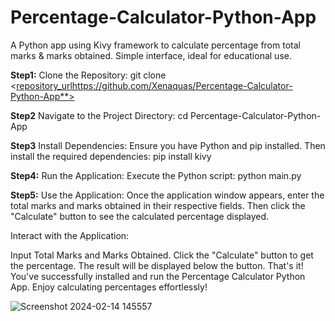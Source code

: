 # Percentage-Calculator-Python-App
A Python app using Kivy framework to calculate percentage from total marks &amp; marks obtained. Simple interface, ideal for educational use.

**Step1:** Clone the Repository:
git clone <[repository_url](https://github.com/Xenaquas/Percentage-Calculator-Python-App)https://github.com/Xenaquas/Percentage-Calculator-Python-App**>

**Step2** Navigate to the Project Directory:
cd Percentage-Calculator-Python-App

**Step3** Install Dependencies:
Ensure you have Python and pip installed. Then install the required dependencies: pip install kivy

**Step4:**  Run the Application:
Execute the Python script:  python main.py

**Step5:** Use the Application:
Once the application window appears, enter the total marks and marks obtained in their respective fields. Then click the "Calculate" button to see the calculated percentage displayed.

Interact with the Application:

Input Total Marks and Marks Obtained.
Click the "Calculate" button to get the percentage.
The result will be displayed below the button.
That's it! You've successfully installed and run the Percentage Calculator Python App. Enjoy calculating percentages effortlessly!


![Screenshot 2024-02-14 145557](https://github.com/Xenaquas/Percentage-Calculator-Python-App/assets/136635514/b69bf1a3-134d-4c3f-978f-e3d4dfbe13aa)

